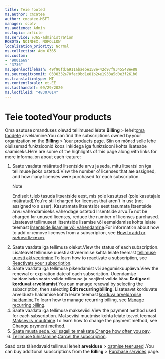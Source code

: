 ```yaml
---
title: Teie tooted
ms.author: cmcatee
author: cmcatee-MSFT
manager: scotv
ms.audience: Admin
ms.topic: article
ms.service: o365-administration
ROBOTS: NOINDEX, NOFOLLOW
localization_priority: Normal
ms.collection: Adm_O365
ms.custom:
- "9001669"
- "3736"
ms.openlocfilehash: 49f90fd3a911abaebe158e442d97f9345548ee88
ms.sourcegitcommit: 0338332a70fec9bd1e81b26e1933a5d0e3f261b6
ms.translationtype: MT
ms.contentlocale: et-EE
ms.lasthandoff: 09/29/2020
ms.locfileid: "48307014"
---
```

# <a name="your-products"></a><span data-ttu-id="d109b-102">Teie tooted</span><span class="sxs-lookup"><span data-stu-id="d109b-102">Your products</span></span>

<span data-ttu-id="d109b-103">Oma asutuse omanduses olevad tellimused leiate **Billing**  >  lehelt[oma toodete](https://go.microsoft.com/fwlink/p/?linkid=842054) arveldamine.</span><span class="sxs-lookup"><span data-stu-id="d109b-103">You can find the subscriptions owned by your organization on the **Billing** > [Your products](https://go.microsoft.com/fwlink/p/?linkid=842054) page.</span></span> <span data-ttu-id="d109b-104">Siin on mõned selle lehe olulisemad funktsioonid koos linkidega iga funktsiooni kohta lisateabe saamiseks.</span><span class="sxs-lookup"><span data-stu-id="d109b-104">Here are some of the highlights of this page along with links for more information about each feature:</span></span>

1. <span data-ttu-id="d109b-105">Saate vaadata määratud litsentside arvu ja seda, mitu litsentsi on iga tellimuse jaoks ostetud.</span><span class="sxs-lookup"><span data-stu-id="d109b-105">View the number of licenses that are assigned, and how many licenses were purchased for each subscription.</span></span>
    > [!NOTE]
    > <span data-ttu-id="d109b-106">Endiselt tuleb tasuda litsentside eest, mis pole kasutusel (pole kasutajale määratud).</span><span class="sxs-lookup"><span data-stu-id="d109b-106">You're still charged for licenses that aren't in use (not assigned to a user).</span></span> <span data-ttu-id="d109b-107">Kasutamata litsentside eest tasumata litsentside arvu vähendamiseks vähendage ostetud litsentside arvu.</span><span class="sxs-lookup"><span data-stu-id="d109b-107">To not be charged for unused licenses, reduce the number of licenses purchased.</span></span> <span data-ttu-id="d109b-108">Lisateavet tellimusest litsentside lisamise või eemaldamise kohta leiate teemast [litsentside lisamine või vähendamine](https://docs.microsoft.com/alchemyinsights/how-to-add-or-reduce-licenses).</span><span class="sxs-lookup"><span data-stu-id="d109b-108">For information about how to add or remove licenses from a subscription, see [How to add or reduce licenses](https://docs.microsoft.com/alchemyinsights/how-to-add-or-reduce-licenses).</span></span>
2. <span data-ttu-id="d109b-109">Saate vaadata iga tellimuse olekut.</span><span class="sxs-lookup"><span data-stu-id="d109b-109">View the status of each subscription.</span></span> <span data-ttu-id="d109b-110">Lisateavet tellimuse uuesti aktiveerimise kohta leiate teemast [tellimuse uuesti aktiveerimine](reactivate-your-subscription.md).</span><span class="sxs-lookup"><span data-stu-id="d109b-110">To learn how to reactivate a subscription, see [Reactivate your subscription](reactivate-your-subscription.md).</span></span>
3. <span data-ttu-id="d109b-111">Saate vaadata iga tellimuse pikendamist või aegumiskuupäeva.</span><span class="sxs-lookup"><span data-stu-id="d109b-111">View the renewal or expiration date of each subscription.</span></span> <span data-ttu-id="d109b-112">Uuendamise haldamiseks saate valida tellimuse ja seejärel valida käsu **Redigeeri korduvat arveldamist**.</span><span class="sxs-lookup"><span data-stu-id="d109b-112">You can manage renewal by selecting the subscription, then selecting **Edit recurring billing**.</span></span> <span data-ttu-id="d109b-113">Lisateavet korduvate arvelduste haldamise kohta leiate teemast [korduva arveldamise haldamine](manage-auto-renewal.md).</span><span class="sxs-lookup"><span data-stu-id="d109b-113">To learn how to manage recurring billing, see [Manage recurring billing](manage-auto-renewal.md).</span></span>
4. <span data-ttu-id="d109b-114">Saate vaadata iga tellimuse makseviisi.</span><span class="sxs-lookup"><span data-stu-id="d109b-114">View the payment method used for each subscription.</span></span> <span data-ttu-id="d109b-115">Makseviisi muutmise kohta leiate teavet teemast [Makseviisi muutmine](change-payment-method.md).</span><span class="sxs-lookup"><span data-stu-id="d109b-115">To learn how to change the payment method, see [Change payment method](change-payment-method.md).</span></span>
5. <span data-ttu-id="d109b-116">[Saate muuta seda, kui sageli te maksate](change-how-often-you-pay.md).</span><span class="sxs-lookup"><span data-stu-id="d109b-116">[Change how often you pay](change-how-often-you-pay.md).</span></span>
6. <span data-ttu-id="d109b-117">[Tellimuse tühistamine](https://go.microsoft.com/fwlink/?linkid=2119113).</span><span class="sxs-lookup"><span data-stu-id="d109b-117">[Cancel the subscription](https://go.microsoft.com/fwlink/?linkid=2119113).</span></span>

<span data-ttu-id="d109b-118">Saad osta täiendavaid tellimusi lehelt **arvelduse**  >  [ostmise teenused](https://go.microsoft.com/fwlink/p/?linkid=868433) .</span><span class="sxs-lookup"><span data-stu-id="d109b-118">You can buy additional subscriptions from the **Billing** > [Purchase services](https://go.microsoft.com/fwlink/p/?linkid=868433) page.</span></span>